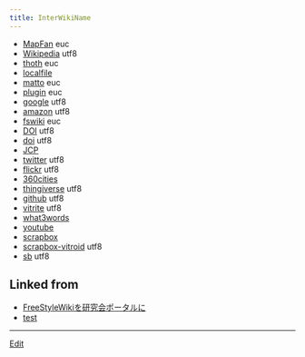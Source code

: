 ```yaml
---
title: InterWikiName
---
```

* [MapFan](http://www.mapfan.com/keywordsrch.cgi?SRCHKIND=SRCH_ADR&PARAM=) euc
* [Wikipedia](http://ja.wikipedia.org/wiki/) utf8
* [thoth](http://ensis.jp/ore/fswiki/wiki.cgi?) euc
* [localfile](file:///Users/matto/)
* [matto](http://www2.chem.nagoya-u.ac.jp/~og/wiki/wiki.cgi/matto?page=) euc
* [plugin](http://fswiki.org/wiki.pl?page=BugTrack%2Dplugin%2F) euc
* [google](http://www.google.com/search?ie=UTF-8&oe=UTF-8&q=) utf8
* [amazon](http://www.amazon.co.jp/exec/obidos/ASIN/) utf8
* [fswiki](http://fswiki.org/wiki.pl?page=) euc
* [DOI](http://dx.doi.org/) utf8
* [doi](http://dx.doi.org/) utf8
* [JCP](http://link.aip.org/link/?JCP/)
* [twitter](http://twitter.com/) utf8
* [flickr](http://flickr.com/photos/) utf8
* [360cities](http://www.360cities.net/profile/)
* [thingiverse](http://www.thingiverse.com/) utf8
* [github](https://github.com/vitroid/) utf8
* [vitrite](http://vitrite.chem.okayama-u.ac.jp/cgi-bin/vitrite.cgi?id=) utf8
* [what3words](https://map.what3words.com/)
* [youtube](https://www.youtube.com/watch?v=)
* [scrapbox](https://scrapbox.io/)
* [scrapbox-vitroid](https://scrapbox.io/vitroid/) utf8
* [sb](https://scrapbox.io/vitroid/) utf8


## Linked from

* [FreeStyleWikiを研究会ポータルに](/FreeStyleWikiを研究会ポータルに)
* [test](/test)


----

[Edit](https://github.com/vitroid/vitroid.github.io/edit/master/MD/InterWikiName.md)


